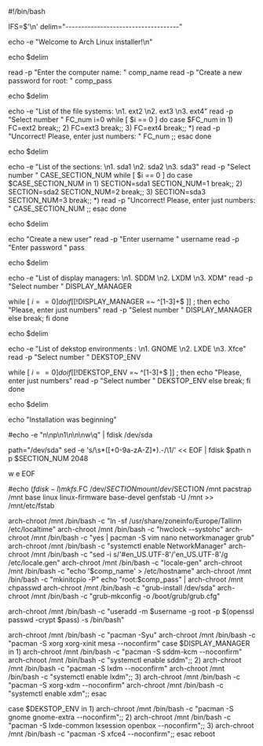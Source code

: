 #!/bin/bash

IFS=$'\n'
delim="------------------------------------"

echo -e "Welcome to Arch Linux installer!\n"

echo $delim

read -p "Enter the computer name: " comp_name
read -p "Create a new password for root: " comp_pass

echo $delim

echo -e "List of the file systems: \n1. ext2 \n2. ext3 \n3. ext4"
read -p "Select number " FC_num
i=0
while [ $i == 0 ]
do
	case $FC_num in
		1)
			FC=ext2
			break;;
		2)
			FC=ext3
			break;;
		3)
			FC=ext4
			break;;
		*)
			read -p "Uncorrect! Please, enter just numbers: " FC_num ;;
	esac
done

echo $delim

echo -e "List of the sections: \n1. sda1 \n2. sda2 \n3. sda3"
read -p "Select number " CASE_SECTION_NUM
while [ $i == 0 ]
do
	case $CASE_SECTION_NUM in
		1)
			SECTION=sda1
			SECTION_NUM=1
			break;;
		2)
			SECTION=sda2
			SECTION_NUM=2
			break;;
		3)
			SECTION=sda3
			SECTION_NUM=3
			break;;
		*)
			read -p "Uncorrect! Please, enter just numbers: " CASE_SECTION_NUM ;;
	esac
done

echo $delim

echo "Create a new user"
read -p "Enter username " username
read -p "Enter password " pass

echo $delim

echo -e "List of display managers: \n1. SDDM \n2. LXDM \n3. XDM"
read -p "Select number " DISPLAY_MANAGER

while [ $i == 0 ]
do
	if [[ !$DISPLAY_MANAGER =~ ^[1-3]+$ ]] ; 
	then 
		echo "Please, enter just numbers"
		read -p "Selest number " DISPLAY_MANAGER
	else
		break;
	fi
done

echo $delim

echo -e "List of dekstop environments : \n1. GNOME \n2. LXDE \n3. Xfce"
read -p "Select number " DEKSTOP_ENV

while [ $i == 0 ]
do
	if [[ !$DEKSTOP_ENV =~ ^[1-3]+$ ]] ;
	then
		echo "Please, enter just numbers"
		read -p "Select number " DEKSTOP_ENV
	else
		break;
	fi
done

echo $delim 

echo "Installation was beginning"

#echo -e "n\np\n1\n\n\nw\q" | fdisk /dev/sda

path="/dev/sda"
sed -e 's/\s*\([\+0-9a-zA-Z]*\).-/\1/' << EOF | fdisk $path
n
p
$SECTION_NUM
2048

w
e
EOF

#echo $(fdisk -l)
mkfs.$FC /dev/$SECTION
mount /dev/$SECTION /mnt
pacstrap /mnt base linux linux-firmware base-devel
genfstab -U /mnt >> /mnt/etc/fstab

arch-chroot /mnt /bin/bash -c "ln -sf /usr/share/zoneinfo/Europe/Tallinn /etc/localtime"
arch-chroot /mnt /bin/bash -c "hwclock --systohc"
arch-chroot /mnt /bin/bash -c "yes | pacman -S vim nano networkmanager grub"
arch-chroot /mnt /bin/bash -c "systemctl enable NetworkManager"
arch-chroot /mnt /bin/bash -c "sed -i s/'#en_US.UTF-8'/'en_US.UTF-8'/g /etc/locale.gen"
arch-chroot /mnt /bin/bash -c "locale-gen"
arch-chroot /mnt /bin/bash -c "echo '$comp_name' > /etc/hostname"
arch-chroot /mnt /bin/bash -c "mkinitcpio -P"
echo "root:$comp_pass" | arch-chroot /mnt chpasswd
arch-chroot /mnt /bin/bash -c "grub-install /dev/sda"
arch-chroot /mnt /bin/bash -c "grub-mkconfig -o /boot/grub/grub.cfg"

arch-chroot /mnt /bin/bash -c "useradd -m $username -g root -p $(openssl passwd -crypt $pass) -s /bin/bash"

arch-chroot /mnt /bin/bash -c "pacman -Syu"
arch-chroot /mnt /bin/bash -c "pacman -S xorg xorg-xinit mesa --noconfirm"
case $DISPLAY_MANAGER in
	1)
		arch-chroot /mnt /bin/bash -c "pacman -S sddm-kcm --noconfirm"
		arch-chroot /mnt /bin/bash -c "systemctl enable sddm";;
	2)
		arch-chroot /mnt /bin/bash -c "pacman -S lxdm --noconfirm"
		arch-chroot /mnt /bin/bash -c "systemctl enable lxdm";;
	3)
		arch-chroot /mnt /bin/bash -c "pacman -S xorg-xdm --noconfirm"
		arch-chroot /mnt /bin/bash -c "systemctl enable xdm";;
esac

case $DEKSTOP_ENV in
	1)
		arch-chroot /mnt /bin/bash -c "pacman -S gnome gnome-extra --noconfirm";;
	2)
		arch-chroot /mnt /bin/bash -c "pacman -S lxde-common lxsession openbox --noconfirm";;
	3)
		arch-chroot /mnt /bin/bash -c "pacman -S xfce4 --noconfirm";;
esac
reboot
